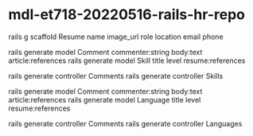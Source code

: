 # mdl-et718-20220516-rails-hr-repo


rails g scaffold Resume name image_url role location email phone




rails generate model Comment commenter:string body:text article:references
rails generate model Skill title level resume:references



rails generate controller Comments
rails generate controller Skills




rails generate model Comment commenter:string body:text article:references
rails generate model Language title level resume:references




rails generate controller Comments
rails generate controller Languages